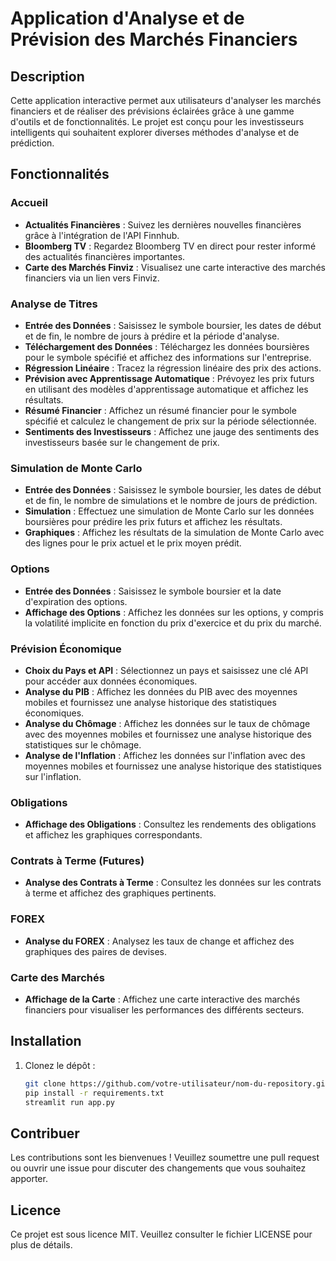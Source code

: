 # Application d'Analyse et de Prévision des Marchés Financiers

## Description

Cette application interactive permet aux utilisateurs d'analyser les marchés financiers et de réaliser des prévisions éclairées grâce à une gamme d'outils et de fonctionnalités. Le projet est conçu pour les investisseurs intelligents qui souhaitent explorer diverses méthodes d'analyse et de prédiction.

## Fonctionnalités

### Accueil
- **Actualités Financières** : Suivez les dernières nouvelles financières grâce à l'intégration de l'API Finnhub.
- **Bloomberg TV** : Regardez Bloomberg TV en direct pour rester informé des actualités financières importantes.
- **Carte des Marchés Finviz** : Visualisez une carte interactive des marchés financiers via un lien vers Finviz.

### Analyse de Titres
- **Entrée des Données** : Saisissez le symbole boursier, les dates de début et de fin, le nombre de jours à prédire et la période d'analyse.
- **Téléchargement des Données** : Téléchargez les données boursières pour le symbole spécifié et affichez des informations sur l'entreprise.
- **Régression Linéaire** : Tracez la régression linéaire des prix des actions.
- **Prévision avec Apprentissage Automatique** : Prévoyez les prix futurs en utilisant des modèles d'apprentissage automatique et affichez les résultats.
- **Résumé Financier** : Affichez un résumé financier pour le symbole spécifié et calculez le changement de prix sur la période sélectionnée.
- **Sentiments des Investisseurs** : Affichez une jauge des sentiments des investisseurs basée sur le changement de prix.

### Simulation de Monte Carlo
- **Entrée des Données** : Saisissez le symbole boursier, les dates de début et de fin, le nombre de simulations et le nombre de jours de prédiction.
- **Simulation** : Effectuez une simulation de Monte Carlo sur les données boursières pour prédire les prix futurs et affichez les résultats.
- **Graphiques** : Affichez les résultats de la simulation de Monte Carlo avec des lignes pour le prix actuel et le prix moyen prédit.

### Options
- **Entrée des Données** : Saisissez le symbole boursier et la date d'expiration des options.
- **Affichage des Options** : Affichez les données sur les options, y compris la volatilité implicite en fonction du prix d'exercice et du prix du marché.

### Prévision Économique
- **Choix du Pays et API** : Sélectionnez un pays et saisissez une clé API pour accéder aux données économiques.
- **Analyse du PIB** : Affichez les données du PIB avec des moyennes mobiles et fournissez une analyse historique des statistiques économiques.
- **Analyse du Chômage** : Affichez les données sur le taux de chômage avec des moyennes mobiles et fournissez une analyse historique des statistiques sur le chômage.
- **Analyse de l'Inflation** : Affichez les données sur l'inflation avec des moyennes mobiles et fournissez une analyse historique des statistiques sur l'inflation.

### Obligations
- **Affichage des Obligations** : Consultez les rendements des obligations et affichez les graphiques correspondants.

### Contrats à Terme (Futures)
- **Analyse des Contrats à Terme** : Consultez les données sur les contrats à terme et affichez des graphiques pertinents.

### FOREX
- **Analyse du FOREX** : Analysez les taux de change et affichez des graphiques des paires de devises.

### Carte des Marchés
- **Affichage de la Carte** : Affichez une carte interactive des marchés financiers pour visualiser les performances des différents secteurs.

## Installation

1. Clonez le dépôt :
   ```bash
   git clone https://github.com/votre-utilisateur/nom-du-repository.git
   pip install -r requirements.txt
   streamlit run app.py

## Contribuer
Les contributions sont les bienvenues ! Veuillez soumettre une pull request ou ouvrir une issue pour discuter des changements que vous souhaitez apporter.

## Licence
Ce projet est sous licence MIT. Veuillez consulter le fichier LICENSE pour plus de détails.